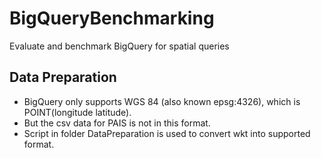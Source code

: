 # BigQueryBenchmarking
Evaluate and benchmark BigQuery for spatial queries

## Data Preparation
- BigQuery only supports WGS 84 (also known epsg:4326), which is POINT(longitude latitude).
- But the csv data for PAIS is not in this format.
- Script in folder DataPreparation is used to convert wkt into supported format.



